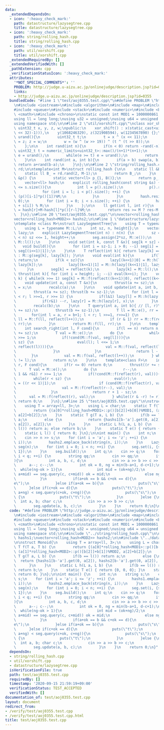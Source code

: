 ```yaml
---
data:
  _extendedDependsOn:
  - icon: ':heavy_check_mark:'
    path: datastructure/lazysegtree.cpp
    title: datastructure/lazysegtree.cpp
  - icon: ':heavy_check_mark:'
    path: string/rolling_hash.cpp
    title: string/rolling_hash.cpp
  - icon: ':heavy_check_mark:'
    path: util/xorshift.cpp
    title: util/xorshift.cpp
  _extendedRequiredBy: []
  _extendedVerifiedWith: []
  _pathExtension: cpp
  _verificationStatusIcon: ':heavy_check_mark:'
  attributes:
    '*NOT_SPECIAL_COMMENTS*': ''
    PROBLEM: http://judge.u-aizu.ac.jp/onlinejudge/description.jsp?id=0355
    links:
    - http://judge.u-aizu.ac.jp/onlinejudge/description.jsp?id=0355
  bundledCode: "#line 1 \"test/aoj0355.test.cpp\"\n#define PROBLEM \"http://judge.u-aizu.ac.jp/onlinejudge/description.jsp?id=0355\"\
    \n#include <iostream>\n#include <algorithm>\n#include <map>\n#include <set>\n\
    #include <queue>\n#include <stack>\n#include <numeric>\n#include <bitset>\n#include\
    \ <cmath>\n#include <chrono>\n\nstatic const int MOD1 = 1000000861, MOD2 = 1000000933;\n\
    using ll = long long;\nusing u32 = unsigned;\nusing u64 = unsigned long long;\n\
    using namespace std;\n\n#line 2 \"util/xorshift.cpp\"\nclass xor_shift {\n   \
    \ uint32_t x, y, z, w;\npublic:\n    xor_shift() : x(static_cast<uint32_t>((chrono::system_clock::now().time_since_epoch().count())&((1LL\
    \ << 32)-1))),\n    y(1068246329), z(321908594), w(1234567890) {};\n\n    uint32_t\
    \ urand(){\n        uint32_t t;\n        t = x ^ (x << 11);\n        x = y; y\
    \ = z; z = w;\n        w = (w ^ (w >> 19)) ^ (t ^ (t >> 8));\n        return w;\n\
    \    };\n\n    int rand(int n){\n        if(n < 0) return -rand(-n);\n       \
    \ uint32_t t = numeric_limits<uint32_t>::max()/(n+1)*(n+1);\n        uint32_t\
    \ e = urand();\n        while(e >= t) e = urand();\n        return static_cast<int>(e%(n+1));\n\
    \    }\n\n    int rand(int a, int b){\n        if(a > b) swap(a, b);\n       \
    \ return a+rand(b-a);\n    }\n};\n\n#line 2 \"string/rolling_hash.cpp\"\nxor_shift\
    \ rd;\n\ntemplate<int M>\nstruct rolling_hash {\n\n    static ll &B() {\n    \
    \    static ll B_ = rd.rand(2, M-1);\n        return B_;\n    }\n    static vector<ll>\
    \ &p() {\n        static vector<ll> p_{1, B()};\n        return p_;\n    }\n\n\
    \    vector<ll> hash;\n    explicit rolling_hash(const string &s) {\n        if(p().size()\
    \ <= s.size()){\n            int l = p().size();\n            p().resize(s.size()+1);\n\
    \            for (int i = l; i < p().size(); ++i) {\n                p()[i] =\
    \ (p()[i-1]*p()[1])%M;\n            }\n        }\n        hash.resize(s.size()+1,\
    \ 0);\n        for (int i = 0; i < s.size(); ++i) {\n            hash[i+1] = (hash[i]*B()\
    \ + s[i]) % M;\n        }\n    };\n\n    ll get(int l, int r){\n        ll res\
    \ = hash[r]+M-hash[l]*p()[r-l]%M;\n        return res >= M ? res-M : res;\n  \
    \  }\n};\n#line 20 \"test/aoj0355.test.cpp\"\n\nvector<rolling_hash<MOD1>> hashs1;\n\
    vector<rolling_hash<MOD2>> hashs2;\n\n#line 1 \"datastructure/lazysegtree.cpp\"\
    \ntemplate <class M>\nstruct LazySegmentTree{\n    using T = typename M::T;\n\
    \    using L = typename M::L;\n    int sz, n, height{};\n    vector<T> seg; vector<L>\
    \ lazy;\n    explicit LazySegmentTree(int n) : n(n) {\n        sz = 1; while(sz\
    \ < n) sz <<= 1, height++;\n        seg.assign(2*sz, M::e());\n        lazy.assign(2*sz,\
    \ M::l());\n    }\n\n    void set(int k, const T &x){ seg[k + sz] = x; }\n\n \
    \   void build(){\n        for (int i = sz-1; i > 0; --i) seg[i] = M::f(seg[i<<1],\
    \ seg[(i<<1)|1]);\n    }\n\n    T reflect(int k){ return lazy[k] == M::l() ? seg[k]\
    \ : M::g(seg[k], lazy[k]); }\n\n    void eval(int k){\n        if(lazy[k] == M::l())\
    \ return;\n        if(k < sz){\n            lazy[(k<<1)|0] = M::h(lazy[(k<<1)|0],\
    \ lazy[k]);\n            lazy[(k<<1)|1] = M::h(lazy[(k<<1)|1], lazy[k]);\n   \
    \     }\n        seg[k] = reflect(k);\n        lazy[k] = M::l();\n    }\n    void\
    \ thrust(int k){ for (int i = height; i; --i) eval(k>>i); }\n    void recalc(int\
    \ k) { while(k >>= 1) seg[k] = M::f(reflect((k<<1)|0), reflect((k<<1)|1));}\n\n\
    \    void update(int a, const T &x){\n        thrust(a += sz);\n        seg[a]\
    \ = x;\n        recalc(a);\n    }\n\n    void update(int a, int b, const L &x){\n\
    \        thrust(a += sz); thrust(b += sz-1);\n        for (int l = a, r = b+1;l\
    \ < r; l >>=1, r >>= 1) {\n            if(l&1) lazy[l] = M::h(lazy[l], x), l++;\n\
    \            if(r&1) --r, lazy[r] = M::h(lazy[r], x);\n        }\n        recalc(a);\n\
    \        recalc(b);\n    }\n\n    T query(int a, int b){ // [l, r)\n        thrust(a\
    \ += sz);\n        thrust(b += sz-1);\n        T ll = M::e(), rr = M::e();\n \
    \       for(int l = a, r = b+1; l < r; l >>=1, r>>=1) {\n            if (l & 1)\
    \ ll = M::f(ll, reflect(l++));\n            if (r & 1) rr = M::f(reflect(--r),\
    \ rr);\n        }\n        return M::f(ll, rr);\n    }\n\n    template<class F>\n\
    \    int search_right(int l, F cond){\n        if(l == n) return n;\n        thrust(l\
    \ += sz);\n        T val = M::e();\n        do {\n            while(!(l&1)) l\
    \ >>= 1;\n            if(!cond(M::f(val, seg[l]))){\n                while(l <\
    \ sz) {\n                    eval(l); l <<= 1;\n                    if (cond(M::f(val,\
    \ reflect(l)))){\n                        val = M::f(val, reflect(l++));\n   \
    \                 }\n                }\n                return l - sz;\n     \
    \       }\n            val = M::f(val, reflect(l++));\n        } while((l & -l)\
    \ != l);\n        return n;\n    }\n\n    template<class F>\n    int search_left(int\
    \ r, F cond){\n        if(r <= 0) return 0;\n        thrust((r += sz)-1);\n  \
    \      T val = M::e();\n        do {\n            r--;\n            while(r >\
    \ 1 && r&1) r >>= 1;\n            if(!cond(M::f(reflect(r), val))){\n        \
    \        while(r < sz) {\n                    eval(r);\n                    r\
    \ = ((r << 1)|1);\n                    if (cond(M::f(reflect(r), val))){\n   \
    \                     val = M::f(reflect(r--), val);\n                    }\n\
    \                }\n                return r + 1 - sz;\n            }\n      \
    \      val = M::f(reflect(r), val);\n        } while((r & -r) != r);\n       \
    \ return 0;\n    }\n};\n#line 25 \"test/aoj0355.test.cpp\"\n\nstruct Monoid{\n\
    \    using T = array<ll, 3>;\n    using L = char;\n    static T f(T a, T b) {\n\
    \        return {(a[0]*rolling_hash<MOD1>::p()[b[2]]+b[0])%MOD1, (a[1]*rolling_hash<MOD2>::p()[b[2]]+b[1])%MOD2,\
    \ a[2]+b[2]};\n    }\n    static T g(T a, L b) {\n        if(b == l()) return\
    \ a;\n        else {\n            return {hashs1[b-'a'].get(0, a[2]), hashs2[b-'a'].get(0,\
    \ a[2]), a[2]};\n        }\n    }\n    static L h(L a, L b) {\n        if(b ==\
    \ l()) return a; else return b;\n    }\n    static T e() { return {0, 0, 0}; }\n\
    \    static L l() { return 0; }\n};\n\nint main() {\n    int n;\n    string s;\n\
    \    cin >> n >> s;\n    for (int i = 'a'; i <= 'z'; ++i) {\n        hashs1.emplace_back(string(n,\
    \ i));\n        hashs2.emplace_back(string(n, i));\n    }\n    LazySegmentTree<Monoid>\
    \ seg(n);\n    for (int i = 0; i < n; ++i) {\n        seg.set(i, {s[i], s[i],\
    \ 1});\n    }\n    seg.build();\n    int q;\n    cin >> q;\n    for (int i = 0;\
    \ i < q; ++i) {\n        string qq;\n        cin >> qq;\n        if(qq == \"comp\"\
    ){\n            int a, b, c, d;\n            cin >> a >> b >> c >> d;\n      \
    \      a--; c--;\n            int ok = 0, ng = min(b-a+1, d-c+1);\n          \
    \  while(ng-ok > 1){\n                int mid = (ok+ng)/2;\n                if(seg.query(a,\
    \ a+mid) == seg.query(c, c+mid)) ok = mid;\n                else ng = mid;\n \
    \           }\n            if(a+ok == b && c+ok == d){\n                puts(\"\
    e\");\n            }else if(a+ok == b){\n                puts(\"s\");\n      \
    \      }else if(c+ok == d){\n                puts(\"t\");\n            }else if(seg.query(a+ok,\
    \ a+ng) < seg.query(c+ok, c+ng)){\n                puts(\"s\");\n            }else\
    \ {\n                puts(\"t\");\n            }\n        }else {\n          \
    \  int a, b; char c;\n            cin >> a >> b >> c;\n            a--;\n    \
    \        seg.update(a, b, c);\n        }\n    }\n    return 0;\n}\n"
  code: "#define PROBLEM \"http://judge.u-aizu.ac.jp/onlinejudge/description.jsp?id=0355\"\
    \n#include <iostream>\n#include <algorithm>\n#include <map>\n#include <set>\n\
    #include <queue>\n#include <stack>\n#include <numeric>\n#include <bitset>\n#include\
    \ <cmath>\n#include <chrono>\n\nstatic const int MOD1 = 1000000861, MOD2 = 1000000933;\n\
    using ll = long long;\nusing u32 = unsigned;\nusing u64 = unsigned long long;\n\
    using namespace std;\n\n#include \"../string/rolling_hash.cpp\"\n\nvector<rolling_hash<MOD1>>\
    \ hashs1;\nvector<rolling_hash<MOD2>> hashs2;\n\n#include \"../datastructure/lazysegtree.cpp\"\
    \n\nstruct Monoid{\n    using T = array<ll, 3>;\n    using L = char;\n    static\
    \ T f(T a, T b) {\n        return {(a[0]*rolling_hash<MOD1>::p()[b[2]]+b[0])%MOD1,\
    \ (a[1]*rolling_hash<MOD2>::p()[b[2]]+b[1])%MOD2, a[2]+b[2]};\n    }\n    static\
    \ T g(T a, L b) {\n        if(b == l()) return a;\n        else {\n          \
    \  return {hashs1[b-'a'].get(0, a[2]), hashs2[b-'a'].get(0, a[2]), a[2]};\n  \
    \      }\n    }\n    static L h(L a, L b) {\n        if(b == l()) return a; else\
    \ return b;\n    }\n    static T e() { return {0, 0, 0}; }\n    static L l() {\
    \ return 0; }\n};\n\nint main() {\n    int n;\n    string s;\n    cin >> n >>\
    \ s;\n    for (int i = 'a'; i <= 'z'; ++i) {\n        hashs1.emplace_back(string(n,\
    \ i));\n        hashs2.emplace_back(string(n, i));\n    }\n    LazySegmentTree<Monoid>\
    \ seg(n);\n    for (int i = 0; i < n; ++i) {\n        seg.set(i, {s[i], s[i],\
    \ 1});\n    }\n    seg.build();\n    int q;\n    cin >> q;\n    for (int i = 0;\
    \ i < q; ++i) {\n        string qq;\n        cin >> qq;\n        if(qq == \"comp\"\
    ){\n            int a, b, c, d;\n            cin >> a >> b >> c >> d;\n      \
    \      a--; c--;\n            int ok = 0, ng = min(b-a+1, d-c+1);\n          \
    \  while(ng-ok > 1){\n                int mid = (ok+ng)/2;\n                if(seg.query(a,\
    \ a+mid) == seg.query(c, c+mid)) ok = mid;\n                else ng = mid;\n \
    \           }\n            if(a+ok == b && c+ok == d){\n                puts(\"\
    e\");\n            }else if(a+ok == b){\n                puts(\"s\");\n      \
    \      }else if(c+ok == d){\n                puts(\"t\");\n            }else if(seg.query(a+ok,\
    \ a+ng) < seg.query(c+ok, c+ng)){\n                puts(\"s\");\n            }else\
    \ {\n                puts(\"t\");\n            }\n        }else {\n          \
    \  int a, b; char c;\n            cin >> a >> b >> c;\n            a--;\n    \
    \        seg.update(a, b, c);\n        }\n    }\n    return 0;\n}"
  dependsOn:
  - string/rolling_hash.cpp
  - util/xorshift.cpp
  - datastructure/lazysegtree.cpp
  isVerificationFile: true
  path: test/aoj0355.test.cpp
  requiredBy: []
  timestamp: '2020-09-15 21:59:19+09:00'
  verificationStatus: TEST_ACCEPTED
  verifiedWith: []
documentation_of: test/aoj0355.test.cpp
layout: document
redirect_from:
- /verify/test/aoj0355.test.cpp
- /verify/test/aoj0355.test.cpp.html
title: test/aoj0355.test.cpp
---
```

